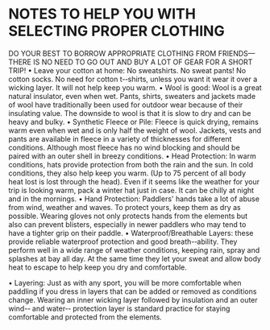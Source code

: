 # NOTES TO HELP YOU WITH SELECTING PROPER CLOTHING

DO YOUR BEST TO BORROW APPROPRIATE CLOTHING FROM FRIENDS—THERE IS NO NEED TO GO OUT AND BUY A LOT OF GEAR FOR A SHORT TRIP!
•	Leave your cotton at home: No sweatshirts. No sweat pants! No cotton socks. No need for cotton t-­‐shirts, unless you want it wear it over a wicking layer. It will not help keep you warm.
•	Wool is good: Wool is a great natural insulator, even when wet. Pants, shirts, sweaters and jackets made of wool have traditionally been used for outdoor wear because of their insulating value. The downside to wool is that it is slow to dry and can be heavy and bulky.
•	Synthetic Fleece or Pile: Fleece is quick drying, remains warm even when wet and is only half the weight of wool. Jackets, vests and pants are available in fleece in a variety of thicknesses for different conditions. Although most fleece has no wind blocking and should be paired with an outer shell in breezy conditions.
•	Head Protection: In warm conditions, hats provide protection from both the rain and the sun. In cold conditions, they also help keep you warm. (Up to 75 percent of all body heat lost is lost through the head). Even if it seems like the weather for your trip is looking warm, pack a winter hat just in case. It can be chilly at night and in the mornings.
•	Hand Protection: Paddlers' hands take a lot of abuse from wind, weather and waves. To protect yours, keep them as dry as possible. Wearing gloves not only protects hands from the elements but also can prevent blisters, especially in newer paddlers who may tend to have a tighter grip on their paddle.
•	Waterproof/Breathable Layers: these provide reliable waterproof protection and good breath-­‐ability. They perform well in a wide range of weather conditions, keeping rain, spray and splashes at bay all day. At the same time they let your sweat and allow body heat to escape to help keep you dry and comfortable.

•	Layering: Just as with any sport, you will be more comfortable when paddling if you dress in layers that can be added or removed as conditions change. Wearing an inner wicking layer followed by insulation and an outer wind-­‐ and water-­‐ protection layer is standard practice for staying comfortable and protected from the elements.
